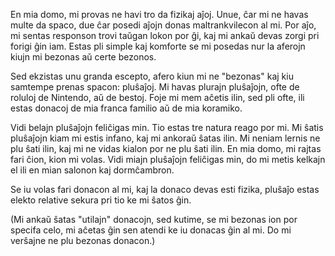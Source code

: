 En mia domo, mi provas ne havi tro da fizikaj aĵoj. Unue, ĉar mi ne havas multe da spaco, due ĉar posedi aĵojn donas maltrankvilecon al mi. Por aĵo, mi sentas responson trovi taŭgan lokon por ĝi, kaj mi ankaŭ devas zorgi pri forigi ĝin iam. Estas pli simple kaj komforte se mi posedas nur la aferojn kiujn mi bezonas aŭ certe bezonos.

Sed ekzistas unu granda escepto, afero kiun mi ne "bezonas" kaj kiu samtempe prenas spacon: pluŝaĵoj. Mi havas plurajn pluŝaĵojn, ofte de roluloj de Nintendo, aŭ de bestoj. Foje mi mem aĉetis ilin, sed pli ofte, ili estas donacoj de mia franca familio aŭ de mia koramiko.

Vidi belajn pluŝaĵojn feliĉigas min. Tio estas tre natura reago por mi. Mi ŝatis pluŝaĵojn kiam mi estis infano, kaj mi ankoraŭ ŝatas ilin. Mi neniam lernis ne plu ŝati ilin, kaj mi ne vidas kialon por ne plu ŝati ilin. En mia domo, mi rajtas fari ĉion, kion mi volas. Vidi miajn pluŝaĵojn feliĉigas min, do mi metis kelkajn el ili en mian salonon kaj dormĉambron.

Se iu volas fari donacon al mi, kaj la donaco devas esti fizika, pluŝaĵo estas elekto relative sekura pri tio ke mi ŝatos ĝin.

(Mi ankaŭ ŝatas "utilajn" donacojn, sed kutime, se mi bezonas ion por specifa celo, mi aĉetas ĝin sen atendi ke iu donacas ĝin al mi. Do mi verŝajne ne plu bezonas donacon.)